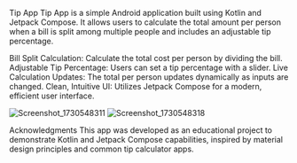 Tip App
Tip App is a simple Android application built using Kotlin and Jetpack Compose. It allows users to calculate the total amount per person when a bill is split among multiple people and includes an adjustable tip percentage.

Bill Split Calculation: Calculate the total cost per person by dividing the bill.
Adjustable Tip Percentage: Users can set a tip percentage with a slider.
Live Calculation Updates: The total per person updates dynamically as inputs are changed.
Clean, Intuitive UI: Utilizes Jetpack Compose for a modern, efficient user interface.

![Screenshot_1730548311](https://github.com/user-attachments/assets/20eb1603-17a7-466d-89c3-4aea15717875) ![Screenshot_1730548318](https://github.com/user-attachments/assets/a1d2b31c-3225-4604-a380-950d00d1fd52)

Acknowledgments
This app was developed as an educational project to demonstrate Kotlin and Jetpack Compose capabilities, inspired by material design principles and common tip calculator apps.
